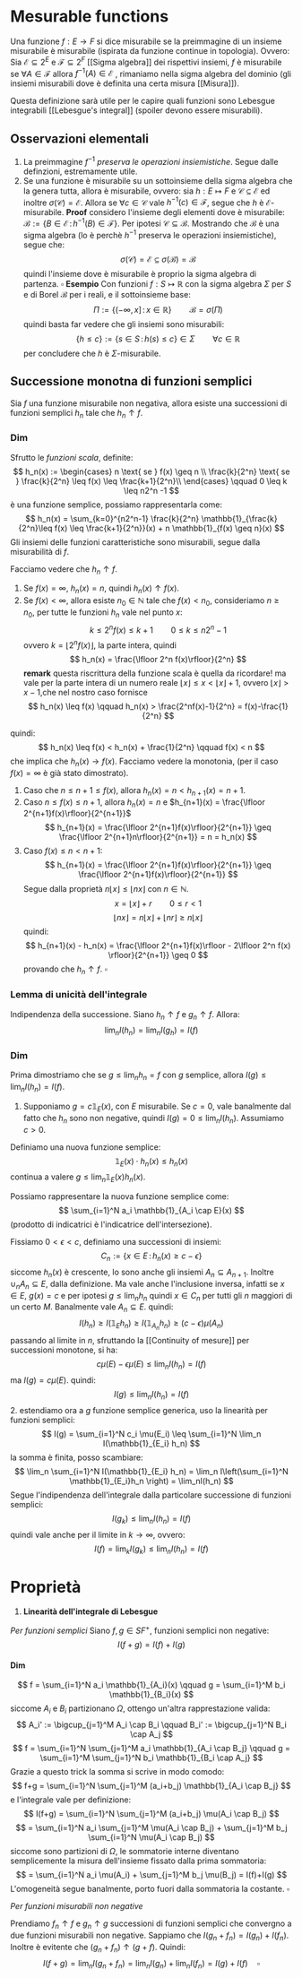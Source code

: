 # Mesurable functions
Una funzione $f : E \to F$ si dice misurabile se la preimmagine di un insieme misurabile è misurabile (ispirata da funzione continue in topologia). 
Ovvero: Sia $\mathcal{E} \subseteq 2^E$  e $\mathcal{F} \subseteq 2^F$  [[Sigma algebra]] dei rispettivi insiemi, $f$ è misurabile se $\forall A \in \mathcal{F}$  allora $f^{-1}(A) \in \mathcal{E}$ , rimaniamo nella sigma algebra del dominio (gli insiemi misurabili dove è definita una certa misura [[Misura]]). 

Questa definizione sarà utile per le capire quali funzioni sono Lebesgue integrabili [[Lebesgue's integral]] (spoiler devono essere misurabili).

## Osservazioni elementali
1. La preimmagine $f^{-1}$ _preserva le operazioni insiemistiche_. Segue dalle definzioni, estremamente utile.
2. Se una funzione è misurabile su un sottoinsieme della sigma algebra che la genera tutta, allora è misurabile, ovvero: sia $h : E \mapsto F$ e $\mathcal{C} \subseteq \mathcal{E}$ ed inoltre $\sigma(\mathcal{C}) = \mathcal{E}$. Allora se $\forall c \in \mathcal{C}$ vale $h^{-1}(c) \in \mathcal{F}$, segue che $h$ è $\mathcal{E}$-misurabile.
**Proof** considero l'insieme degli elementi dove è misurabile: $\mathcal{B} := \{ B \in \mathcal{E} \, : \, h^{-1}(B) \in \mathcal{F}\}$. Per ipotesi $\mathcal{C} \subseteq \mathcal{B}$. Mostrando che $\mathcal{B}$  è una sigma algebra (lo è perchè $h^{-1}$ preserva le operazioni insiemistiche), segue che:
$$
\sigma(\mathcal{C}) = \mathcal{E} \subseteq \sigma(\mathcal B) = \mathcal B
$$
quindi l'insieme dove è misurabile è proprio la sigma algebra di partenza. $\square$
**Esempio** Con funzioni $f : S \mapsto \mathbb R$ con la sigma algebra $\Sigma$ per $S$ e di Borel $\mathcal B$  per i reali, e il sottoinsieme base:
$$
\Pi := \{(-\infty,x] \, : \, x \in \mathbb{R}\} \qquad \mathcal B = \sigma(\Pi)
$$
quindi basta far vedere che gli insiemi sono misurabili:
$$
\{h \leq c\} :=\{ s \in S \, : \, h(s) \leq c\} \in \Sigma \qquad \forall c \in \mathbb R
$$
per concludere che $h$ è $\Sigma$-misurabile.

## Successione monotna di funzioni semplici
Sia $f$ una funzione misurabile non negativa, allora esiste una successioni di funzioni semplici $h_n$ tale che $h_n \uparrow f$.
### Dim 
Sfrutto le _funzioni scala_, definite:
$$
h_n(x) := 
\begin{cases}
n \text{ se } f(x) \geq n \\
\frac{k}{2^n} \text{ se } \frac{k}{2^n} \leq f(x) \leq \frac{k+1}{2^n}\\
\end{cases} 
\qquad 0 \leq k \leq n2^n -1
$$
è una funzione semplice, possiamo rappresentarla come:
$$
h_n(x) = \sum_{k=0}^{n2^n-1} \frac{k}{2^n} \mathbb{1}_{\frac{k}{2^n}\leq f(x) \leq \frac{k+1}{2^n}}(x) + n \mathbb{1}_{f(x) \geq n}(x)
$$
Gli insiemi delle funzioni caratteristiche sono misurabili, segue dalla misurabilità di $f$.

Facciamo vedere che $h_n \uparrow f$.
1. Se $f(x) = \infty$, $h_n(x) = n$, quindi $h_n(x) \uparrow f(x)$.
2. Se $f(x) < \infty$, allora esiste $n_0 \in \mathbb{N}$ tale che $f(x) < n_0$, consideriamo $n \geq n_0$,
per tutte le funzioni $h_n$ vale nel punto $x$:
$$
k \leq 2^n f(x) \leq k+1 \qquad 0 \leq k \leq n2^n-1
$$
ovvero $k = \lfloor 2^nf(x)\rfloor$, la parte intera, quindi
$$
h_n(x) = \frac{\lfloor 2^n f(x)\rfloor}{2^n}
$$
**remark** questa riscrittura della funzione scala è quella da ricordare!
ma vale per la parte intera di un numero reale $\lfloor x \rfloor \leq x < \lfloor x \rfloor +1$,  ovvero $\lfloor x \rfloor > x-1$,che nel nostro caso fornisce
$$
h_n(x) \leq f(x) \qquad h_n(x) > \frac{2^nf(x)-1}{2^n} = f(x)-\frac{1}{2^n} 
$$

quindi:
$$
h_n(x) \leq f(x) < h_n(x) + \frac{1}{2^n} \qquad f(x) < n
$$
che implica che $h_n(x) \to f(x)$. Facciamo vedere la monotonia, (per il caso $f(x)=\infty$ è già stato dimostrato).

1. Caso che $n  \leq n+1 \leq f(x)$, allora $h_n(x) = n < h_{n+1}(x) = n+1$.
2.  Caso $n \leq f(x) \leq n+1$, allora $h_n(x)=n$ e $h_{n+1}(x) = \frac{\lfloor 2^{n+1}f(x)\rfloor}{2^{n+1}}$
$$
h_{n+1}(x) = \frac{\lfloor 2^{n+1}f(x)\rfloor}{2^{n+1}} \geq \frac{\lfloor 2^{n+1}n\rfloor}{2^{n+1}} = n = h_n(x)
$$
3. Caso $f(x) \leq n < n+1$:
$$
h_{n+1}(x) = \frac{\lfloor 2^{n+1}f(x)\rfloor}{2^{n+1}} \geq \frac{\lfloor 2^{n+1}f(x)\rfloor}{2^{n+1}}
$$
Segue dalla proprietà $n\lfloor x \rfloor \leq \lfloor nx \rfloor$ con $n \in \mathbb{N}$.
$$
x = \lfloor x \rfloor + r \qquad 0 \leq r < 1
$$
$$
\lfloor nx \rfloor = n \lfloor x \rfloor + \lfloor nr \rfloor \geq n \lfloor x \rfloor  
$$
quindi:
$$
h_{n+1}(x) - h_n(x) = \frac{\lfloor 2^{n+1}f(x)\rfloor - 2\lfloor 2^n f(x) \rfloor}{2^{n+1}} \geq 0
$$
provando che $h_n \uparrow f$. $\square$

### Lemma di unicità dell'integrale
Indipendenza della successione. Siano $h_n \uparrow f$ e $g_n \uparrow f$. Allora:
$$
\lim_n I(h_n) = \lim_n I(g_h) = I(f)
$$
### Dim
Prima dimostriamo che se $g \leq \lim_n h_n = f$ con $g$ semplice, allora $I(g) \leq \lim_n I(h_n) = I(f)$.

1. Supponiamo $g = c\mathbb{1}_E(x)$, con $E$ misurabile.
Se $c=0$, vale banalmente dal fatto che $h_n$ sono non negative, quindi $I(g) =0 \leq \lim_n I(h_n)$.
Assumiamo $c > 0$.

Definiamo una nuova funzione semplice:
$$
\mathbb{1}_E(x) \cdot h_n(x) \leq h_n(x)
$$
continua a valere $g \leq \lim_n \mathbb{1}_E(x)h_n(x)$.

Possiamo rappresentare la nuova funzione semplice come:
$$
\sum_{i=1}^N a_i \mathbb{1}_{A_i \cap E}(x)
$$
(prodotto di indicatrici è l'indicatrice dell'intersezione).

Fissiamo $0 < \epsilon < c$, definiamo una successioni di insiemi:
$$
C_n := \{ x \in E \,:\, h_n(x) \geq c-\epsilon\}
$$
siccome $h_n(x)$ è crescente, lo sono anche gli insiemi $A_n \subseteq A_{n+1}$.
Inoltre $\cup_n A_n \subseteq E$, dalla definizione. Ma vale anche l'inclusione inversa, infatti se $x \in E$,
$g(x) = c$ e per ipotesi $g \leq \lim_n h_n$ quindi $x \in C_n$ per tutti gli $n$ maggiori di un certo $M$. 
Banalmente vale $A_n \subseteq E$. quindi:
$$
I(h_n) \geq I(\mathbb{1}_E h_n) \geq I(\mathbb{1}_{A_n} h_n) \geq (c-\epsilon) \mu(A_n)
$$
passando al limite in $n$, sfruttando la [[Continuity of mesure]] per successioni monotone, si ha:
$$
c\mu(E) -\epsilon \mu(E) \leq \lim_n I(h_n) = I(f)
$$
ma $I(g) = c\mu(E)$. quindi:
$$
I(g) \leq \lim_n I(h_n) = I(f)
$$
2. estendiamo ora a $g$ funzione semplice generica, uso la linearità per funzioni semplici:
$$
I(g) = \sum_{i=1}^N c_i \mu(E_i) \leq \sum_{i=1}^N \lim_n I(\mathbb{1}_{E_i} h_n)
$$
la somma è finita, posso scambiare:
$$
 \lim_n \sum_{i=1}^N I(\mathbb{1}_{E_i} h_n) = \lim_n I\left(\sum_{i=1}^N \mathbb{1}_{E_i}h_n \right) = \lim_nI(h_n)
$$
Segue l'indipendenza dell'integrale dalla particolare successione di funzioni semplici:
$$
I(g_k) \leq \lim_n I(h_n) = I(f)
$$
quindi vale anche per il limite in $k \to \infty$, ovvero:
$$
I(f) = \lim_k I(g_k) \leq \lim_n I(h_n) = I(f)
$$
# Proprietà
1. **Linearità dell'integrale di Lebesgue**

_Per funzioni semplici_
Siano $f,g \in SF^+$, funzioni semplici non negative:
$$
I(f+g) = I(f)+I(g)
$$
#### Dim 
$$
f = \sum_{i=1}^N a_i \mathbb{1}_{A_i}(x) \qquad g = \sum_{i=1}^M b_i \mathbb{1}_{B_i}(x)
$$
siccome $A_i$ e $B_i$ partizionano $\Omega$, ottengo un'altra rapprestazione valida:
$$
A_i' := \bigcup_{j=1}^M A_i \cap B_i \qquad B_i' := \bigcup_{j=1}^N B_i \cap A_j
$$
$$
f = \sum_{i=1}^N \sum_{j=1}^M a_i \mathbb{1}_{A_i \cap B_j} \qquad g = \sum_{i=1}^M \sum_{j=1}^N b_i \mathbb{1}_{B_i \cap A_j}
$$
Grazie a questo trick la somma si scrive in modo comodo:
$$
f+g = \sum_{i=1}^N \sum_{j=1}^M (a_i+b_j) \mathbb{1}_{A_i \cap B_j}
$$
e l'integrale vale per definizione:
$$
I(f+g) = \sum_{i=1}^N \sum_{j=1}^M (a_i+b_j) \mu(A_i \cap B_j)
$$
$$
= \sum_{i=1}^N a_i \sum_{j=1}^M \mu(A_i \cap B_j) + \sum_{j=1}^M b_j \sum_{i=1}^N \mu(A_i \cap B_j)
$$
siccome sono partizioni di $\Omega$, le sommatorie interne diventano semplicemente la misura dell'insieme fissato dalla prima sommatoria:
$$
= \sum_{i=1}^N a_i \mu(A_i) + \sum_{j=1}^M b_j \mu(B_j) = I(f)+I(g)
$$
L'omogeneità segue banalmente, porto fuori dalla sommatoria la costante. $\square$

_Per funzioni misurabili non negative_

Prendiamo $f_n \uparrow f$ e $g_n \uparrow g$ successioni di funzioni semplici che convergno a due funzioni misurabili non negative. Sappiamo che $I(g_n + f_n) = I(g_n) + I(f_n)$. Inoltre è evitente che 
$(g_n+f_n) \uparrow (g+f)$. Quindi:
$$
I(f+g) = \lim_n I(g_n + f_n) = \lim_n I(g_n) + \lim_n I(f_n) = I(g) + I(f) \quad \square
$$






